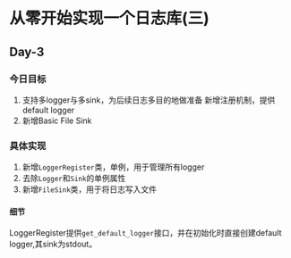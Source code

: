 # 从零开始实现一个日志库(三)

## Day-3

### 今日目标

1. 支持多logger与多sink，为后续日志多目的地做准备
   新增注册机制，提供default logger
2. 新增Basic File Sink

### 具体实现

1. 新增`LoggerRegister`类，单例，用于管理所有logger
2. 去除`Logger`和`Sink`的单例属性
3. 新增`FileSink`类，用于将日志写入文件

#### 细节

LoggerRegister提供`get_default_logger`接口，并在初始化时直接创建default logger,其sink为stdout。